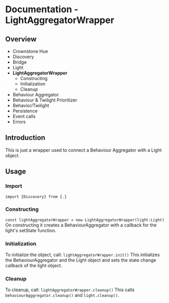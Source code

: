 # Documentation - LightAggregatorWrapper
## Overview
 - Crownstone Hue  
 - Discovery
 - Bridge
 - Light 
 - **LightAggregatorWrapper**
	 - Constructing
	 - Initialization
	 - Cleanup
 - Behaviour Aggregator 
 - Behaviour & Twilight Prioritizer 
 - Behavior/Twilight 
 - Persistence 
 - Event calls
 - Errors

## Introduction
This is just a wrapper used to connect a Behaviour Aggregator with a Light object.

## Usage
### Import
```import {Discovery} from {.}```
### Constructing
`const lightAggregatorWrapper = new LightAggregatorWrapper(light:Light)`
On constructing it creates a BehaviourAggregator with a callback for the light's setState function.

### Initialization
To initialize the object, call:
`lightAggregatorWrapper.init()`
This initializes the BehaviourAggregator and the Light object and sets the state change callback of the light object.

### Cleanup
To cleanup, call:
`lightAggregatorWrapper.cleanup()`
This calls `behaviourAgggregator.cleanup()` and `light.cleanup()`.

